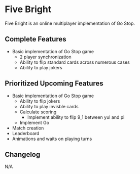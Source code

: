 # Five Bright
Five Bright is an online multiplayer implementation of Go Stop.

## Complete Features
* Basic implementation of Go Stop game
    * 2 player synchronization
    * Ability to flip standard cards across numerous cases
    * Ability to play jokers

## Prioritized Upcoming Features
* Basic implementation of Go Stop game
    * Ability to flip jokers
    * Ability to play invisble cards
    * Calculate scoring
        * Implement ability to flip 9_1 between yul and pi
    * Implement Go
* Match creation
* Leaderboard
* Animations and waits on playing turns

## Changelog
N/A
